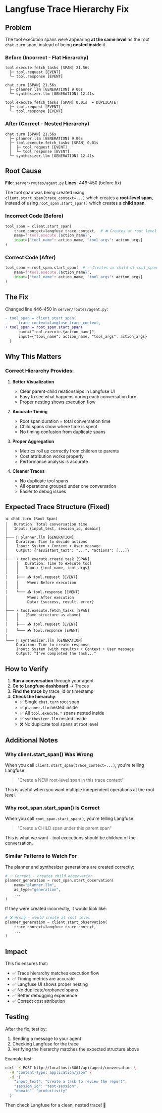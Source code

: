 # Langfuse Trace Hierarchy Fix

## Problem

The tool execution spans were appearing **at the same level** as the root `chat.turn` span, instead of being **nested inside** it.

### Before (Incorrect - Flat Hierarchy)
```
tool.execute.fetch_tasks [SPAN] 21.56s
  ├─ tool.request [EVENT]
  └─ tool.response [EVENT]

chat.turn [SPAN] 21.56s
  ├─ planner.llm [GENERATION] 9.06s
  └─ synthesizer.llm [GENERATION] 12.41s

tool.execute.fetch_tasks [SPAN] 0.01s  ← DUPLICATE!
  ├─ tool.request [EVENT]
  └─ tool.response [EVENT]
```

### After (Correct - Nested Hierarchy)
```
chat.turn [SPAN] 21.56s
  ├─ planner.llm [GENERATION] 9.06s
  ├─ tool.execute.fetch_tasks [SPAN] 0.01s
  │  ├─ tool.request [EVENT]
  │  └─ tool.response [EVENT]
  └─ synthesizer.llm [GENERATION] 12.41s
```

## Root Cause

**File**: `server/routes/agent.py`
**Lines**: 446-450 (before fix)

The tool span was being created using `client.start_span(trace_context=...)` which creates a **root-level span**, instead of using `root_span.start_span()` which creates a **child span**.

### Incorrect Code (Before)
```python
tool_span = client.start_span(
    trace_context=langfuse_trace_context,  # ❌ Creates at root level
    name=f"tool.execute.{action_name}",
    input={"tool_name": action_name, "tool_args": action_args}
)
```

### Correct Code (After)
```python
tool_span = root_span.start_span(  # ✅ Creates as child of root_span
    name=f"tool.execute.{action_name}",
    input={"tool_name": action_name, "tool_args": action_args}
)
```

## The Fix

Changed line 446-450 in `server/routes/agent.py`:

```diff
- tool_span = client.start_span(
-     trace_context=langfuse_trace_context,
+ tool_span = root_span.start_span(
      name=f"tool.execute.{action_name}",
      input={"tool_name": action_name, "tool_args": action_args}
  )
```

## Why This Matters

### Correct Hierarchy Provides:

1. **Better Visualization**
   - Clear parent-child relationships in Langfuse UI
   - Easy to see what happens during each conversation turn
   - Proper nesting shows execution flow

2. **Accurate Timing**
   - Root span duration = total conversation time
   - Child spans show where time is spent
   - No timing confusion from duplicate spans

3. **Proper Aggregation**
   - Metrics roll up correctly from children to parents
   - Cost attribution works properly
   - Performance analysis is accurate

4. **Cleaner Traces**
   - No duplicate tool spans
   - All operations grouped under one conversation
   - Easier to debug issues

## Expected Trace Structure (Fixed)

```
📊 chat.turn (Root Span)
│   Duration: Total conversation time
│   Input: {input_text, session_id, domain}
│
├─── 🤖 planner.llm [GENERATION]
│    Duration: Time to decide actions
│    Input: System + Context + User message
│    Output: {"assistant_text": "...", "actions": [...]}
│
├─── ⚡ tool.execute.create_task [SPAN]
│    │   Duration: Time to execute tool
│    │   Input: {tool_name, tool_args}
│    │
│    ├─── 📥 tool.request [EVENT]
│    │    When: Before execution
│    │
│    └─── 📤 tool.response [EVENT]
│         When: After execution
│         Data: {success, result, error}
│
├─── ⚡ tool.execute.fetch_tasks [SPAN]
│    │   (Same structure as above)
│    │
│    ├─── 📥 tool.request [EVENT]
│    └─── 📤 tool.response [EVENT]
│
└─── 🎨 synthesizer.llm [GENERATION]
     Duration: Time to create response
     Input: System (with results) + Context + User message
     Output: "I've completed the task..."
```

## How to Verify

1. **Run a conversation** through your agent
2. **Go to Langfuse dashboard** → Traces
3. **Find the trace** by trace_id or timestamp
4. **Check the hierarchy**:
   - ✅ Single `chat.turn` root span
   - ✅ `planner.llm` nested inside
   - ✅ All `tool.execute.*` spans nested inside
   - ✅ `synthesizer.llm` nested inside
   - ❌ No duplicate tool spans at root level

## Additional Notes

### Why client.start_span() Was Wrong

When you call `client.start_span(trace_context=...)`, you're telling Langfuse:
> "Create a NEW root-level span in this trace context"

This is useful when you want multiple independent operations at the root level.

### Why root_span.start_span() Is Correct

When you call `root_span.start_span()`, you're telling Langfuse:
> "Create a CHILD span under this parent span"

This is what we want - tool executions should be children of the conversation.

### Similar Patterns to Watch For

The planner and synthesizer generations are created correctly:
```python
# ✅ Correct - creates child observation
planner_generation = root_span.start_observation(
    name="planner.llm",
    as_type="generation",
    ...
)
```

If they were created incorrectly, it would look like:
```python
# ❌ Wrong - would create at root level
planner_generation = client.start_observation(
    trace_context=langfuse_trace_context,
    ...
)
```

## Impact

This fix ensures that:
- ✅ Trace hierarchy matches execution flow
- ✅ Timing metrics are accurate
- ✅ Langfuse UI shows proper nesting
- ✅ No duplicate/orphaned spans
- ✅ Better debugging experience
- ✅ Correct cost attribution

## Testing

After the fix, test by:
1. Sending a message to your agent
2. Checking Langfuse for the trace
3. Verifying the hierarchy matches the expected structure above

Example test:
```bash
curl -X POST http://localhost:5001/api/agent/conversation \
  -H "Content-Type: application/json" \
  -d '{
    "input_text": "Create a task to review the report",
    "session_id": "test-session",
    "domain": "productivity"
  }'
```

Then check Langfuse for a clean, nested trace! 🎉
